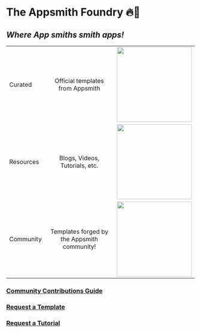 # The Appsmith Foundry 🔥🔨
## *Where App smiths smith apps!*
| | | |
|-|:-:|:-:|
|Curated|Official templates from Appsmith|<img src="https://s3.us-east-2.amazonaws.com/template.appsmith.com/customer-support-dashboard.png" width="200">|
|Resources|Blogs, Videos, Tutorials, etc.|<img src="https://s3.us-east-2.amazonaws.com/template.appsmith.com/customer-support-dashboard.png" width="200">|
|Community|Templates forged by the Appsmith community! |<img src="https://s3.us-east-2.amazonaws.com/template.appsmith.com/customer-support-dashboard.png" width="200">|

### [Community Contributions Guide]()
### [Request a Template]()
### [Request a Tutorial]()

